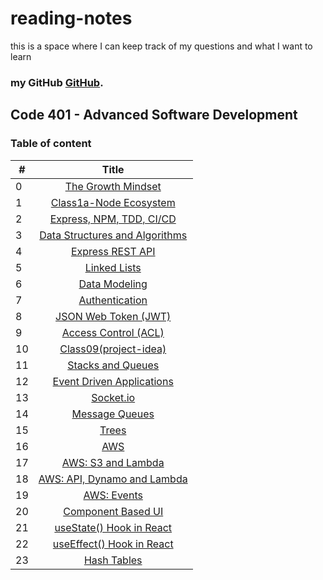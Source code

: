 # reading-notes
this is a space where I can keep track of my questions and what I want to learn
### **my GitHub [GitHub](https://github.com/AnasNemrawi).**
## Code 401 - Advanced Software Development

### Table of content

|  #  |  Title |
| --- |:---------------------------------------------------------------------------------------:|
|  0  |[The Growth Mindset](https://anasnemrawi.github.io/reading-notes/reading-notes/TheGrowthMindset.html)                                |
|  1  |[Class1a-Node Ecosystem](https://anasnemrawi.github.io/reading-notes/reading-notes/Class-1a-NodeEcosystem.html)                      |
|  2  |[Express, NPM, TDD, CI/CD](https://anasnemrawi.github.io/reading-notes/reading-notes/Class1b.html)        |
|  3  |[Data Structures and Algorithms](https://anasnemrawi.github.io/reading-notes/reading-notes/Data-Structures-and-Algorithms.html)      |
|  4  |[Express REST API](https://anasnemrawi.github.io/reading-notes/reading-notes/Express-REST-API.html)      |
|  5  |[Linked Lists](https://anasnemrawi.github.io/reading-notes/reading-notes/Linked-Lists.html)      |
|  6  |[Data Modeling](https://anasnemrawi.github.io/reading-notes/reading-notes/Data-modeling.html)      |
|  7  |[Authentication](https://anasnemrawi.github.io/reading-notes/reading-notes/Authentication.html)      |
|  8  |[JSON Web Token (JWT)](https://anasnemrawi.github.io/reading-notes/reading-notes/JWT.html)   |
|  9  |[Access Control (ACL) ](https://anasnemrawi.github.io/reading-notes/reading-notes/Access-Control(ACL).html)   |
|  10 |[Class09(project-idea) ](https://anasnemrawi.github.io/reading-notes/reading-notes/Class09(project-idea).html)   |
|  11 |[Stacks and Queues ](https://anasnemrawi.github.io/reading-notes/reading-notes/StacksAndQueues.html)   |
|  12 |[Event Driven Applications ](https://anasnemrawi.github.io/reading-notes/reading-notes/Event-Driven-Applications.html)   |
|  13 |[Socket.io ](https://anasnemrawi.github.io/reading-notes/reading-notes/Socket.io.html)   |
|  14 |[Message Queues ](https://anasnemrawi.github.io/reading-notes/reading-notes/messege-Queues.html)   |
|  15 |[Trees ](https://anasnemrawi.github.io/reading-notes/reading-notes/Trees.html)   |
|  16 |[AWS ](https://anasnemrawi.github.io/reading-notes/reading-notes/AWS.html)   |
|  17 |[AWS: S3 and Lambda ](https://anasnemrawi.github.io/reading-notes/reading-notes/AWS-S3-Lambda.html)   |
|  18 |[AWS: API, Dynamo and Lambda ](https://anasnemrawi.github.io/reading-notes/reading-notes/AWS-API-Dynamo-Lambda.html)   |
|  19 |[AWS: Events ](https://anasnemrawi.github.io/reading-notes/reading-notes/AWS-Events.html)   |
|  20 |[Component Based UI ](https://anasnemrawi.github.io/reading-notes/reading-notes/Component-Based-UI.html)   |
|  21 |[ useState() Hook in React ](https://anasnemrawi.github.io/reading-notes/reading-notes/useState()-Hook.html)   |
|  22 |[ useEffect() Hook in React ](https://anasnemrawi.github.io/reading-notes/reading-notes/useEffect-Hook.html)   |
|  23 |[ Hash Tables ](https://anasnemrawi.github.io/reading-notes/reading-notes/HashTable.html)   |
